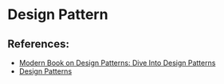 # Design Pattern
## References:
- [Modern Book on Design Patterns: Dive Into Design Patterns](https://refactoring.guru/design-patterns/book)
- [Design Patterns](https://refactoring.guru/design-patterns)
